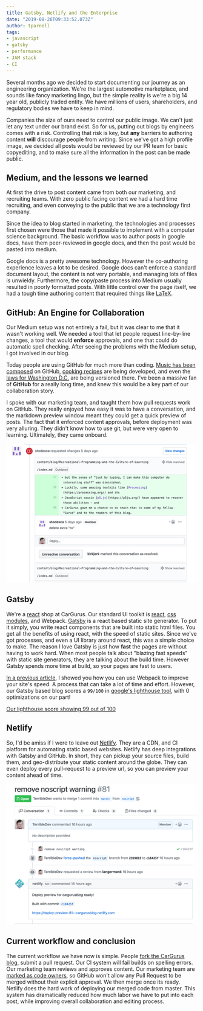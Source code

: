 ```yaml
---
title: Gatsby, Netlify and the Enterprise
date: "2019-08-26T09:33:52.073Z"
author: tparnell
tags:
- javascript
- gatsby
- performance
- JAM stack
- CI
---
```


Several months ago we decided to start documenting our journey as an engineering organization. We're the largest automotive marketplace, and sounds like fancy marketing lingo, but the simple reality is we're a big 14 year old, publicly traded entity. We have millions of users, shareholders, and regulatory bodies we have to keep in mind.

Companies the size of ours need to control our public image. We can't just let any text under our brand exist. So for us, putting out blogs by engineers comes with a risk. Controlling that risk is key, but **any** barriers to authoring content **will** discourage people from writing. Since we've got a high profile image, we decided all posts would be reviewed by our PR team for basic copyediting, and to make sure all the information in the post can be made public.

## Medium, and the lessons we learned

At first the drive to post content came from both our marketing, and recruiting teams. With zero public facing content we had a hard time recruiting, and even conveying to the public that we are a technology first company. 

Since the idea to blog started in marketing, the technologies and processes first chosen were those that made it possible to implement with a computer science background. The basic workflow was to author posts in google docs, have them peer-reviewed in google docs, and then the post would be pasted into medium. 

Google docs is a pretty awesome technology. However the co-authoring experience leaves a lot to be desired. Google docs can't enforce a standard document layout, the content is not very portable, and managing lots of files is unwieldy. Furthermore, the copy/paste process into Medium usually resulted in poorly formatted posts. With little control over the page itself, we had a tough time authoring content that required things like [LaTeX](https://www.latex-project.org/).


## GitHub: An Engine for Collaboration

Our Medium setup was not entirely a fail, but it was clear to me that it wasn't working well. We needed a tool that let people request line-by-line changes, a tool that would **enforce** approvals, and one that could do automatic spell checking. After seeing the problems with the Medium setup, I got involved in our blog.

Today people are using GitHub for much more than coding. [Music has been composed](https://github.com/CMAA/nova-organi-harmonia) on GitHub, [cooking recipes](https://readwrite.com/2013/11/08/seven-ways-to-use-github-that-arent-coding/) are being developed, and even the [laws for Washington D.C.](https://github.com/DCCouncil/dc-law) are being versioned there. I've been a massive fan of **GitHub** for a really long time, and knew this would be a key part of our collaboration story.

I spoke with our marketing team, and taught them how pull requests work on GitHub. They really enjoyed how easy it was to have a conversation, and the markdown preview window meant they could get a quick preview of posts. The fact that it enforced content approvals, before deployment was very alluring. They didn't know how to use git, but were very open to learning. Ultimately, they came onboard.

![A screenshot of our marketing team giving feedback on a post](1.png)

## Gatsby 

We're a [react](https://reactjs.org/) shop at CarGurus. Our standard UI toolkit is [react](https://reactjs.org/), [css modules](https://github.com/css-modules/css-modules), and Webpack. [Gatsby](https://www.gatsbyjs.org/) is a react based static site generator. To put it simply, you write react components that are built into static html files. You get all the benefits of using react, with the speed of static sites. Since we've got processes, and even a UI library around react, this was a simple choice to make. The reason I love Gatsby is just how **fast** the pages are without having to work hard. When most people talk about "blazing fast speeds" with static site generators, they are talking about the build time. However Gatsby spends more time at build, so your pages are fast to users.

[In a previous article](/Cutting-our-Webpack-build-time-in-half/), I showed you how you can use Webpack to improve your site's speed. A process that can take a lot of time and effort. However, our Gatsby based blog scores a `99/100` in [google's lighthouse tool](https://developers.google.com/web/tools/lighthouse/), with 0 optimizations on our part!

[Our lighthouse score showing 99 out of 100](2.png)

## Netlify

So, I'd be amiss if I were to leave out [Netlify](https://www.netlify.com/). They are a CDN, and CI platform for automating static based websites. Netlify has deep integrations with Gatsby and GitHub. In short, they can pickup your source files, build them, and geo-distribute your static content around the globe. They can even deploy every pull-request to a preview url, so you can preview your content ahead of time.

![a screen shot showing netlify post a url in a pull request](3.png)

## Current workflow and conclusion

The current workflow we have now is simple. People [fork the CarGurus blog](https://github.com/CarGurus/blog), submit a pull request. Our CI system will fail builds on spelling errors. Our marketing team reviews and approves content. Our marketing team are [marked as code owners](https://help.github.com/en/articles/about-code-owners), so GitHub won't allow any Pull Request to be merged without their explicit approval. We then merge once its ready. Netlify does the hard work of deploying our merged code from master. This system has dramatically reduced how much labor we have to put into each post, while improving overall collaboration and editing process.